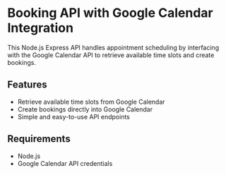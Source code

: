 # Booking API with Google Calendar Integration

This Node.js Express API handles appointment scheduling by interfacing with the Google Calendar API to retrieve available time slots and create bookings.

## Features

- Retrieve available time slots from Google Calendar
- Create bookings directly into Google Calendar
- Simple and easy-to-use API endpoints

## Requirements

- Node.js
- Google Calendar API credentials

